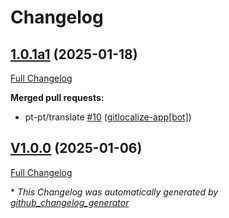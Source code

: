 # Changelog

## [1.0.1a1](https://github.com/OpenVoiceOS/ovos-skill-camera/tree/1.0.1a1) (2025-01-18)

[Full Changelog](https://github.com/OpenVoiceOS/ovos-skill-camera/compare/V1.0.0...1.0.1a1)

**Merged pull requests:**

- pt-pt/translate [\#10](https://github.com/OpenVoiceOS/ovos-skill-camera/pull/10) ([gitlocalize-app[bot]](https://github.com/apps/gitlocalize-app))

## [V1.0.0](https://github.com/OpenVoiceOS/ovos-skill-camera/tree/V1.0.0) (2025-01-06)

[Full Changelog](https://github.com/OpenVoiceOS/ovos-skill-camera/compare/1.0.0...V1.0.0)



\* *This Changelog was automatically generated by [github_changelog_generator](https://github.com/github-changelog-generator/github-changelog-generator)*
